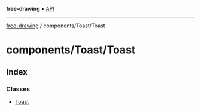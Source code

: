 **free-drawing** • [API](../../../README.md)

***

[free-drawing](../../../README.md) / components/Toast/Toast

# components/Toast/Toast

## Index

### Classes

- [Toast](classes/Toast.md)
